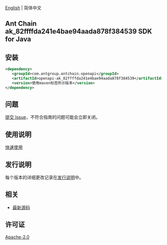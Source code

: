 [English](README.md) | 简体中文

## Ant Chain ak_82ffffda241e4bae94aada878f384539 SDK for Java

## 安装

```xml
<dependency>
   <groupId>com.antgroup.antchain.openapi</groupId>
   <artifactId>openapi-ak_82ffffda241e4bae94aada878f384539</artifactId>
   <version>使用maven标签所示版本</version>
</dependency>
```

## 问题

[提交 Issue](https://github.com/alipay/antchain-openapi-prod-sdk/issues/new)，不符合指南的问题可能会立即关闭。

## 使用说明

[快速使用](https://github.com/alipay/antchain-openapi-prod-sdk)

## 发行说明

每个版本的详细更改记录在[发行说明](./ChangeLog.txt)中。

## 相关

- [最新源码](https://github.com/alipay/antchain-openapi-prod-sdk/)

## 许可证

[Apache-2.0](http://www.apache.org/licenses/LICENSE-2.0)
